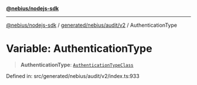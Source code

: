 [**@nebius/nodejs-sdk**](../../../../../README.md)

---

[@nebius/nodejs-sdk](../../../../../README.md) / [generated/nebius/audit/v2](../README.md) / AuthenticationType

# Variable: AuthenticationType

> **AuthenticationType**: [`AuthenticationTypeClass`](../type-aliases/AuthenticationTypeClass.md)

Defined in: src/generated/nebius/audit/v2/index.ts:933
